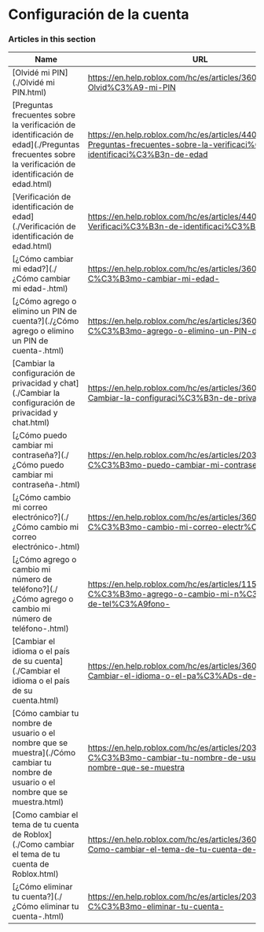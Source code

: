 # Configuración de la cuenta  
### Articles in this section
Name|URL
-|-
[Olvidé mi PIN](./Olvidé mi PIN.html) |https://en.help.roblox.com/hc/es/articles/360031292471-Olvid%C3%A9-mi-PIN
[Preguntas frecuentes sobre la verificación de identificación de edad](./Preguntas frecuentes sobre la verificación de identificación de edad.html) |https://en.help.roblox.com/hc/es/articles/4407276151188-Preguntas-frecuentes-sobre-la-verificaci%C3%B3n-de-identificaci%C3%B3n-de-edad
[Verificación de identificación de edad](./Verificación de identificación de edad.html) |https://en.help.roblox.com/hc/es/articles/4407282410644-Verificaci%C3%B3n-de-identificaci%C3%B3n-de-edad
[¿Cómo cambiar mi edad?](./¿Cómo cambiar mi edad-.html) |https://en.help.roblox.com/hc/es/articles/360031323611--C%C3%B3mo-cambiar-mi-edad-
[¿Cómo agrego o elimino un PIN de cuenta?](./¿Cómo agrego o elimino un PIN de cuenta-.html) |https://en.help.roblox.com/hc/es/articles/360031680051--C%C3%B3mo-agrego-o-elimino-un-PIN-de-cuenta-
[Cambiar la configuración de privacidad y chat](./Cambiar la configuración de privacidad y chat.html) |https://en.help.roblox.com/hc/es/articles/360031751471-Cambiar-la-configuraci%C3%B3n-de-privacidad-y-chat
[¿Cómo puedo cambiar mi contraseña?](./¿Cómo puedo cambiar mi contraseña-.html) |https://en.help.roblox.com/hc/es/articles/203313100--C%C3%B3mo-puedo-cambiar-mi-contrase%C3%B1a-
[¿Cómo cambio mi correo electrónico?](./¿Cómo cambio mi correo electrónico-.html) |https://en.help.roblox.com/hc/es/articles/360000229603--C%C3%B3mo-cambio-mi-correo-electr%C3%B3nico-
[¿Cómo agrego o cambio mi número de teléfono?](./¿Cómo agrego o cambio mi número de teléfono-.html) |https://en.help.roblox.com/hc/es/articles/115004804623--C%C3%B3mo-agrego-o-cambio-mi-n%C3%BAmero-de-tel%C3%A9fono-
[Cambiar el idioma o el país de su cuenta](./Cambiar el idioma o el país de su cuenta.html) |https://en.help.roblox.com/hc/es/articles/360001216486-Cambiar-el-idioma-o-el-pa%C3%ADs-de-su-cuenta
[Cómo cambiar tu nombre de usuario o el nombre que se muestra](./Cómo cambiar tu nombre de usuario o el nombre que se muestra.html) |https://en.help.roblox.com/hc/es/articles/203313130-C%C3%B3mo-cambiar-tu-nombre-de-usuario-o-el-nombre-que-se-muestra
[Como cambiar el tema de tu cuenta de Roblox](./Como cambiar el tema de tu cuenta de Roblox.html) |https://en.help.roblox.com/hc/es/articles/360022922852-Como-cambiar-el-tema-de-tu-cuenta-de-Roblox
[¿Cómo eliminar tu cuenta?](./¿Cómo eliminar tu cuenta-.html) |https://en.help.roblox.com/hc/es/articles/203313050--C%C3%B3mo-eliminar-tu-cuenta-
